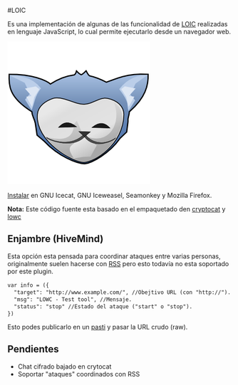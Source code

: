 #LOIC

Es una implementación de algunas de las funcionalidad de [LOIC](https://es.wikipedia.org/wiki/Low_Orbit_Ion_Cannon) realizadas en lenguaje JavaScript, lo cual permite ejecutarlo desde un navegador web.

[![Icecat anonymous](logo.png)](http://b4zz4.github.io/loic/release/loic.firefox.xpi)
 
[Instalar](https://addons.mozilla.org/es/firefox/addon/loic/) en GNU Icecat, GNU Iceweasel, Seamonkey y Mozilla Firefox.

**Nota:** Este código fuente esta basado en el empaquetado den [cryptocat](https://crypto.cat) y [lowc](https://code.google.com/p/lowc/)

## Enjambre (HiveMind)

Esta opción esta pensada para coordinar ataques entre varias personas, originalmente suelen hacerse con [RSS](https://es.wikipedia.org/wiki/Rss) pero esto todavía no esta soportado por este plugin.

~~~
var info = ({
  "target": "http://www.example.com/", //Obejtivo URL (con "http://").
  "msg": "LOWC - Test tool", //Mensaje.
  "status": "stop" //Estado del ataque ("start" o "stop").
})
~~~

Esto podes publicarlo en un [pasti](http://pastebin.com/) y pasar la URL crudo (raw).

## Pendientes

* Chat cifrado bajado en crytocat
* Soportar "ataques" coordinados con RSS
